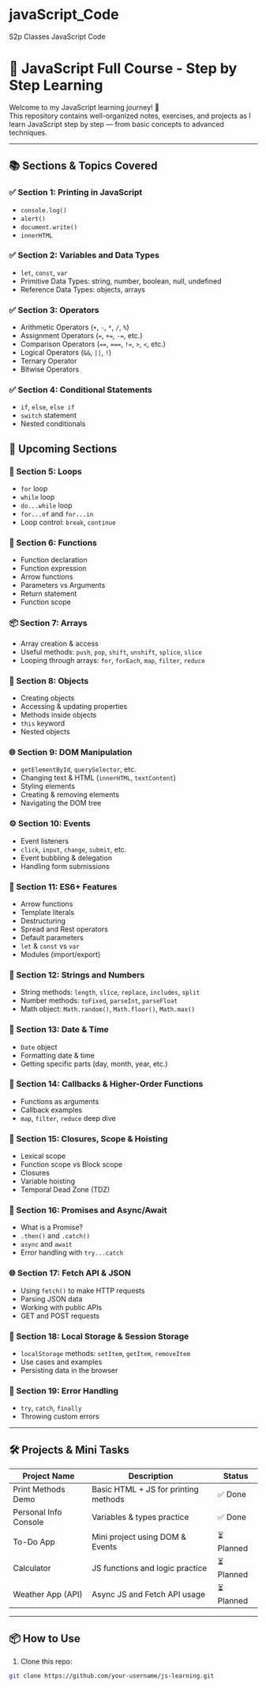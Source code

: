 # javaScript_Code
S2p Classes JavaScript Code 
# 📘 JavaScript Full Course - Step by Step Learning

Welcome to my JavaScript learning journey! 🚀  
This repository contains well-organized notes, exercises, and projects as I learn JavaScript step by step — from basic concepts to advanced techniques.

---

## 📚 Sections & Topics Covered

### ✅ Section 1: Printing in JavaScript
- `console.log()`
- `alert()`
- `document.write()`
- `innerHTML`

### ✅ Section 2: Variables and Data Types
- `let`, `const`, `var`
- Primitive Data Types: string, number, boolean, null, undefined
- Reference Data Types: objects, arrays

### ✅ Section 3: Operators
- Arithmetic Operators (`+`, `-`, `*`, `/`, `%`)
- Assignment Operators (`=`, `+=`, `-=`, etc.)
- Comparison Operators (`==`, `===`, `!=`, `>`, `<`, etc.)
- Logical Operators (`&&`, `||`, `!`)
- Ternary Operator
- Bitwise Operators

### ✅ Section 4: Conditional Statements
- `if`, `else`, `else if`
- `switch` statement
- Nested conditionals

## 🧭 Upcoming Sections 
### 🔄 Section 5: Loops
- `for` loop
- `while` loop
- `do...while` loop
- `for...of` and `for...in`
- Loop control: `break`, `continue`

### 🧩 Section 6: Functions
- Function declaration
- Function expression
- Arrow functions
- Parameters vs Arguments
- Return statement
- Function scope

### 📦 Section 7: Arrays
- Array creation & access
- Useful methods: `push`, `pop`, `shift`, `unshift`, `splice`, `slice`
- Looping through arrays: `for`, `forEach`, `map`, `filter`, `reduce`

### 🧱 Section 8: Objects
- Creating objects
- Accessing & updating properties
- Methods inside objects
- `this` keyword
- Nested objects

### 🌐 Section 9: DOM Manipulation
- `getElementById`, `querySelector`, etc.
- Changing text & HTML (`innerHTML`, `textContent`)
- Styling elements
- Creating & removing elements
- Navigating the DOM tree

### ⚙️ Section 10: Events
- Event listeners
- `click`, `input`, `change`, `submit`, etc.
- Event bubbling & delegation
- Handling form submissions

### 🧠 Section 11: ES6+ Features
- Arrow functions
- Template literals
- Destructuring
- Spread and Rest operators
- Default parameters
- `let` & `const` vs `var`
- Modules (import/export)

### 🧵 Section 12: Strings and Numbers
- String methods: `length`, `slice`, `replace`, `includes`, `split`
- Number methods: `toFixed`, `parseInt`, `parseFloat`
- Math object: `Math.random()`, `Math.floor()`, `Math.max()`

### 📆 Section 13: Date & Time
- `Date` object
- Formatting date & time
- Getting specific parts (day, month, year, etc.)

### 🔄 Section 14: Callbacks & Higher-Order Functions
- Functions as arguments
- Callback examples
- `map`, `filter`, `reduce` deep dive

### 🧵 Section 15: Closures, Scope & Hoisting
- Lexical scope
- Function scope vs Block scope
- Closures
- Variable hoisting
- Temporal Dead Zone (TDZ)

### 🔄 Section 16: Promises and Async/Await
- What is a Promise?
- `.then()` and `.catch()`
- `async` and `await`
- Error handling with `try...catch`

### 🌐 Section 17: Fetch API & JSON
- Using `fetch()` to make HTTP requests
- Parsing JSON data
- Working with public APIs
- GET and POST requests

### 💾 Section 18: Local Storage & Session Storage
- `localStorage` methods: `setItem`, `getItem`, `removeItem`
- Use cases and examples
- Persisting data in the browser

### 🧯 Section 19: Error Handling
- `try`, `catch`, `finally`
- Throwing custom errors

---

## 🛠️ Projects & Mini Tasks

| Project Name           | Description                            | Status  |
|------------------------|----------------------------------------|---------|
| Print Methods Demo     | Basic HTML + JS for printing methods   | ✅ Done |
| Personal Info Console  | Variables & types practice             | ✅ Done |
| To-Do App              | Mini project using DOM & Events        | ⏳ Planned |
| Calculator             | JS functions and logic practice        | ⏳ Planned |
| Weather App (API)      | Async JS and Fetch API usage           | ⏳ Planned |

---

## 📦 How to Use

1. Clone this repo:
```bash
git clone https://github.com/your-username/js-learning.git
